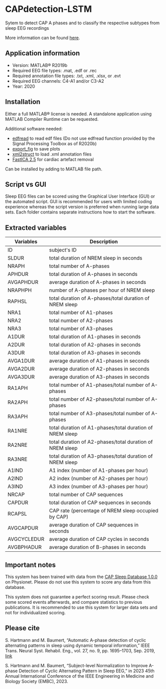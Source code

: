 # CAPdetection-LSTM

Sytem to detect CAP A phases and to classify the respective subtypes from sleep EEG recordings

More information can be found [here](https://doi.org/10.1109/TNSRE.2019.2934828).

## Application information
*	Version: MATLAB® R2019b
*	Required EEG file types: .mat, .edf or .rec
*	Required annotation file types: .txt, .xml, .xlsx, or .evt
*	Required EEG channels: C4-A1 and/or C3-A2
*	Year: 2020

## Installation
Either a full MATLAB® license is needed. A standalone application using MATLAB Compiler Runtime can be requested.

Additional software needed:
* [edfread](https://au.mathworks.com/matlabcentral/fileexchange/31900-edfread) to read edf files (Do not use edfread function provided by the Signal Processing Toolbox as of R2020b)
* [export_fig](https://github.com/altmany/export_fig) to save plots
* [xml2struct](https://au.mathworks.com/matlabcentral/fileexchange/28518-xml2struct) to load .xml annotation files
* [FastICA 2.5](https://research.ics.aalto.fi/ica/fastica/code/dlcode.shtml) for cardiac artefact removal


Can be installed by adding to MATLAB file path.

## Script vs GUI
Sleep EEG files can be scored using the Graphical User Interface (GUI) or the automated script. GUI is recommended for users with limited coding experience whereas the script version is preferred when running large data sets. Each folder contains separate instructions how to start the software.

## Extracted variables

| Variables  | Description |
| ------------- | ------------- |
| ID  | subject's ID  |
| SLDUR  | total duration of NREM sleep in seconds  |
| NRAPH  | total number of A-phases  |
| APHDUR  | total duration of A-phases in seconds  |
| AVGAPHDUR  | average duration of A-phases in seconds  |
| NRAPHPH  | number of A-phases per hour of NREM sleep  |
| RAPHSL  | total duration of A-phases/total duration of NREM sleep  |
| NRA1  | total number of A1-phases  |
| NRA2  | total number of A2-phases  |
| NRA3  | total number of A3-phases  |
| A1DUR  | total duration of A1-phases in seconds  |
| A2DUR  | total duration of A2-phases in seconds  |
| A3DUR  | total duration of A3-phases in seconds  |
| AVGA1DUR  | average duration of A1-phases in seconds  |
| AVGA2DUR  | average duration of A2-phases in seconds  |
| AVGA3DUR  | average duration of A3-phases in seconds  |
| RA1APH  | total number of A1-phases/total number of A-phases  |
| RA2APH  | total number of A2-phases/total number of A-phases  |
| RA3APH  | total number of A3-phases/total number of A-phases  |
| RA1NRE  | total duration of A1-phases/total duration of NREM sleep  |
| RA2NRE  | total duration of A2-phases/total duration of NREM sleep  |
| RA3NRE  | total duration of A3-phases/total duration of NREM sleep  |
| A1IND  | A1 index (number of A1-phases per hour)  |
| A2IND  | A2 index (number of A2-phases per hour)  |
| A3IND  | A3 index (number of A3-phases per hour)  |
| NRCAP  | total number of CAP sequences  |
| CAPDUR  | total duration of CAP sequences in seconds  |
| RCAPSL  | CAP rate (percentage of NREM sleep occupied by CAP)  |
| AVGCAPDUR  | average duration of CAP sequences in seconds  |
| AVGCYCLEDUR  | average duration of CAP cycles in seconds  |
| AVGBPHADUR  | average duration of B-phases in seconds  |

## Important notes
This system has been trained with data from the [CAP Sleep Database 1.0.0](https://physionet.org/content/capslpdb/1.0.0/) on Physionet. Please do not use this system to score any data from this database.

This system does not guarantee a perfect scoring result. Please check some scored events afterwards, and compare statistics to previous publications. It is recommended to use this system for larger data sets and not for individualized scoring.

## Please cite

S. Hartmann and M. Baumert, “Automatic A-phase detection of cyclic alternating patterns in sleep using dynamic temporal information,” IEEE Trans. Neural Syst. Rehabil. Eng., vol. 27, no. 9, pp. 1695–1703, Sep. 2019, [link](https://10.1109/TNSRE.2019.2934828)

S. Hartmann and M. Baumert, “Subject-level Normalization to Improve A-phase Detection of Cyclic Alternating Pattern in Sleep EEG,” in 2023 45th Annual International Conference of the IEEE Engineering in Medicine and Biology Society (EMBC), 2023.

